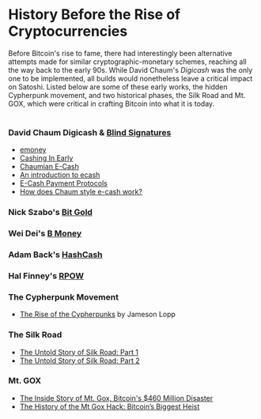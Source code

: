 # History Before the Rise of Cryptocurrencies
Before Bitcoin's rise to fame, there had interestingly been alternative attempts made for similar cryptographic-monetary schemes, reaching all the way back to the early 90s. While David Chaum's *Digicash* was the only one to be implemented, all builds would nonetheless leave a critical impact on Satoshi. Listed below are some of these early works, the hidden Cypherpunk movement, and two historical phases, the Silk Road and Mt. GOX, which were critical in crafting Bitcoin into what it is today.
<br>
<br>
### David Chaum Digicash & [Blind Signatures](https://www.chaum.com/publications/Chaum-blind-signatures.PDF)
  * [emoney](https://www.wired.com/1994/12/emoney/)
  * [Cashing In Early](https://tedium.co/2017/11/27/digicash-ecash-bitcoin-history/)
  * [Chaumian E-Cash](https://medium.com/@nopara73/chaumian-e-cash-for-custodial-bitcoin-wallets-and-services-to-scale-bitcoin-8977d9a03064)
  * [An introduction to ecash](https://web.archive.org/web/19971009044558/http://digicash.com/publish/ecash_intro/ecash_intro.html)
  * [E-Cash Payment Protocols](http://www.enggjournals.com/ijcse/doc/IJCSE12-04-09-053.pdf)
  * [How does Chaum style e-cash work?](https://bitcoin.stackexchange.com/questions/9544/how-does-chaum-style-e-cash-work-all-the-wiki-links-are-broken)
### Nick Szabo's [Bit Gold](http://unenumerated.blogspot.com/2005/12/bit-gold.html)
### Wei Dei's [B Money](http://www.weidai.com/bmoney.txt)
### Adam Back's [HashCash](http://nakamotoinstitute.org/static/docs/hashcash.pdf)
### Hal Finney's [RPOW](https://cryptome.org/rpow.htm)
### The Cypherpunk Movement
  * [The Rise of the Cypherpunks](https://www.coindesk.com/the-rise-of-the-cypherpunks/) by Jameson Lopp
### The Silk Road
  * [The Untold Story of Silk Road: Part 1](https://www.wired.com/2015/04/silk-road-1/)
  * [The Untold Story of Silk Road: Part 2](https://www.wired.com/2015/05/silk-road-2/)
### Mt. GOX
  * [The Inside Story of Mt. Gox, Bitcoin's $460 Million Disaster](https://www.wired.com/2014/03/bitcoin-exchange/)
  * [The History of the Mt Gox Hack: Bitcoin’s Biggest Heist](https://blockonomi.com/mt-gox-hack/)
